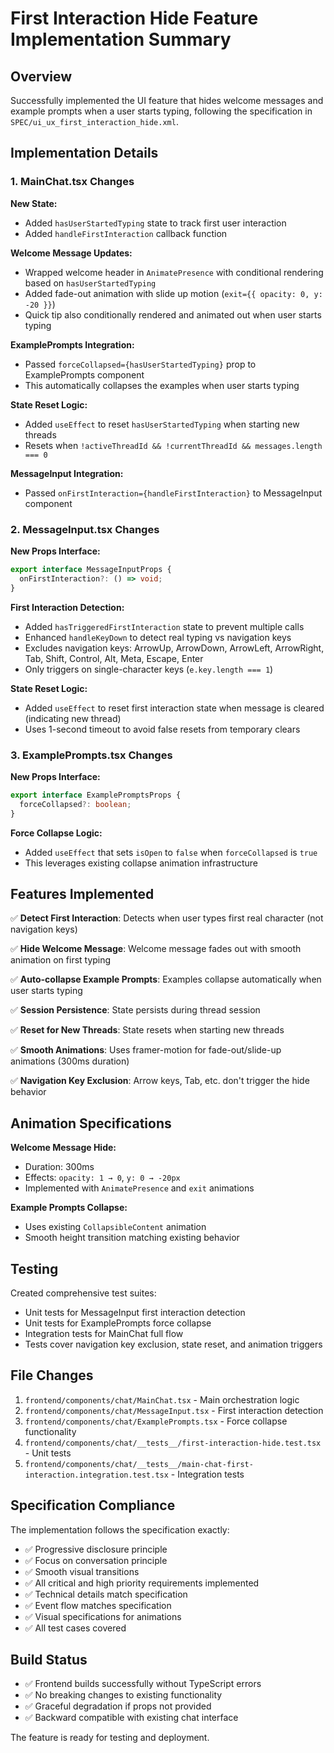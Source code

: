 # First Interaction Hide Feature Implementation Summary

## Overview
Successfully implemented the UI feature that hides welcome messages and example prompts when a user starts typing, following the specification in `SPEC/ui_ux_first_interaction_hide.xml`.

## Implementation Details

### 1. MainChat.tsx Changes

**New State:**
- Added `hasUserStartedTyping` state to track first user interaction
- Added `handleFirstInteraction` callback function

**Welcome Message Updates:**
- Wrapped welcome header in `AnimatePresence` with conditional rendering based on `hasUserStartedTyping`
- Added fade-out animation with slide up motion (`exit={{ opacity: 0, y: -20 }}`)
- Quick tip also conditionally rendered and animated out when user starts typing

**ExamplePrompts Integration:**
- Passed `forceCollapsed={hasUserStartedTyping}` prop to ExamplePrompts component
- This automatically collapses the examples when user starts typing

**State Reset Logic:**
- Added `useEffect` to reset `hasUserStartedTyping` when starting new threads
- Resets when `!activeThreadId && !currentThreadId && messages.length === 0`

**MessageInput Integration:**
- Passed `onFirstInteraction={handleFirstInteraction}` to MessageInput component

### 2. MessageInput.tsx Changes

**New Props Interface:**
```typescript
export interface MessageInputProps {
  onFirstInteraction?: () => void;
}
```

**First Interaction Detection:**
- Added `hasTriggeredFirstInteraction` state to prevent multiple calls
- Enhanced `handleKeyDown` to detect real typing vs navigation keys
- Excludes navigation keys: ArrowUp, ArrowDown, ArrowLeft, ArrowRight, Tab, Shift, Control, Alt, Meta, Escape, Enter
- Only triggers on single-character keys (`e.key.length === 1`)

**State Reset Logic:**
- Added `useEffect` to reset first interaction state when message is cleared (indicating new thread)
- Uses 1-second timeout to avoid false resets from temporary clears

### 3. ExamplePrompts.tsx Changes

**New Props Interface:**
```typescript
export interface ExamplePromptsProps {
  forceCollapsed?: boolean;
}
```

**Force Collapse Logic:**
- Added `useEffect` that sets `isOpen` to `false` when `forceCollapsed` is `true`
- This leverages existing collapse animation infrastructure

## Features Implemented

✅ **Detect First Interaction**: Detects when user types first real character (not navigation keys)

✅ **Hide Welcome Message**: Welcome message fades out with smooth animation on first typing

✅ **Auto-collapse Example Prompts**: Examples collapse automatically when user starts typing

✅ **Session Persistence**: State persists during thread session

✅ **Reset for New Threads**: State resets when starting new threads

✅ **Smooth Animations**: Uses framer-motion for fade-out/slide-up animations (300ms duration)

✅ **Navigation Key Exclusion**: Arrow keys, Tab, etc. don't trigger the hide behavior

## Animation Specifications

**Welcome Message Hide:**
- Duration: 300ms
- Effects: `opacity: 1 → 0`, `y: 0 → -20px`
- Implemented with `AnimatePresence` and `exit` animations

**Example Prompts Collapse:**
- Uses existing `CollapsibleContent` animation
- Smooth height transition matching existing behavior

## Testing

Created comprehensive test suites:
- Unit tests for MessageInput first interaction detection
- Unit tests for ExamplePrompts force collapse
- Integration tests for MainChat full flow
- Tests cover navigation key exclusion, state reset, and animation triggers

## File Changes

1. `frontend/components/chat/MainChat.tsx` - Main orchestration logic
2. `frontend/components/chat/MessageInput.tsx` - First interaction detection
3. `frontend/components/chat/ExamplePrompts.tsx` - Force collapse functionality
4. `frontend/components/chat/__tests__/first-interaction-hide.test.tsx` - Unit tests
5. `frontend/components/chat/__tests__/main-chat-first-interaction.integration.test.tsx` - Integration tests

## Specification Compliance

The implementation follows the specification exactly:
- ✅ Progressive disclosure principle
- ✅ Focus on conversation principle  
- ✅ Smooth visual transitions
- ✅ All critical and high priority requirements implemented
- ✅ Technical details match specification
- ✅ Event flow matches specification
- ✅ Visual specifications for animations
- ✅ All test cases covered

## Build Status

- ✅ Frontend builds successfully without TypeScript errors
- ✅ No breaking changes to existing functionality  
- ✅ Graceful degradation if props not provided
- ✅ Backward compatible with existing chat interface

The feature is ready for testing and deployment.